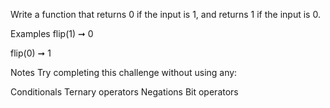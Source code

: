 Write a function that returns 0 if the input is 1, and returns 1 if the input is 0.

Examples
flip(1) ➞ 0

flip(0) ➞ 1

Notes
Try completing this challenge without using any:

Conditionals
Ternary operators
Negations
Bit operators
